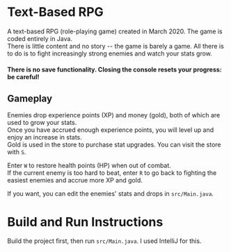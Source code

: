 # Text-Based RPG
A text-based RPG (role-playing game) created in March 2020. The game is coded entirely in Java. \
There is little content and no story -- the game is barely a game. All there is to do is to fight increasingly strong enemies and watch your stats grow.

#### There is no save functionality. Closing the console resets your progress: be careful! ####

## Gameplay
Enemies drop experience points (XP) and money (gold), both of which are used to grow your stats. \
Once you have accrued enough experience points, you will level up and enjoy an increase in stats. \
Gold is used in the store to purchase stat upgrades. You can visit the store with `S`.

Enter `W` to restore health points (HP) when out of combat. \
If the current enemy is too hard to beat, enter `R` to go back to fighting the easiest enemies and accrue more XP and gold.

If you want, you can edit the enemies' stats and drops in `src/Main.java`.

# Build and Run Instructions
Build the project first, then run `src/Main.java`. I used IntelliJ for this.
